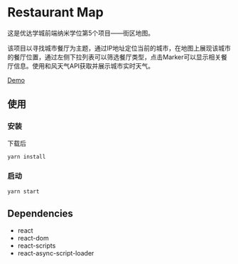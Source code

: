 # Restaurant Map

这是优达学城前端纳米学位第5个项目——街区地图。

该项目以寻找城市餐厅为主题，通过IP地址定位当前的城市，在地图上展现该城市的餐厅位置，通过左侧下拉列表可以筛选餐厅类型，点击Marker可以显示相关餐厅信息。使用和风天气API获取并展示城市实时天气。

[Demo](https://zqyadam.github.io/restaurant-map/)

## 使用

### 安装

下载后

```bash
yarn install
```

### 启动

```bash
yarn start
```

## Dependencies

- react
- react-dom
- react-scripts
- react-async-script-loader
